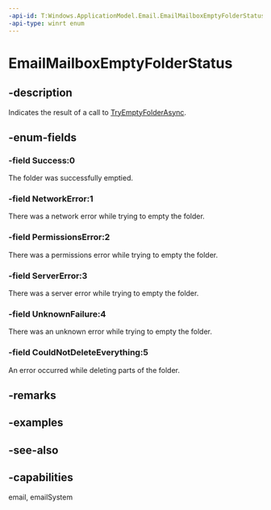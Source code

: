 ```yaml
---
-api-id: T:Windows.ApplicationModel.Email.EmailMailboxEmptyFolderStatus
-api-type: winrt enum
---
```


<!-- Enumeration syntax
public enum Windows.ApplicationModel.Email.EmailMailboxEmptyFolderStatus : int
-->

# EmailMailboxEmptyFolderStatus

## -description
Indicates the result of a call to [TryEmptyFolderAsync](emailmailbox_tryemptyfolderasync_1505533787.md).

## -enum-fields
### -field Success:0
The folder was successfully emptied.

### -field NetworkError:1
There was a network error while trying to empty the folder.

### -field PermissionsError:2
There was a permissions error while trying to empty the folder.

### -field ServerError:3
There was a server error while trying to empty the folder.

### -field UnknownFailure:4
There was an unknown error while trying to empty the folder.

### -field CouldNotDeleteEverything:5
An error occurred while deleting parts of the folder.


## -remarks

## -examples

## -see-also
## -capabilities
email, emailSystem
